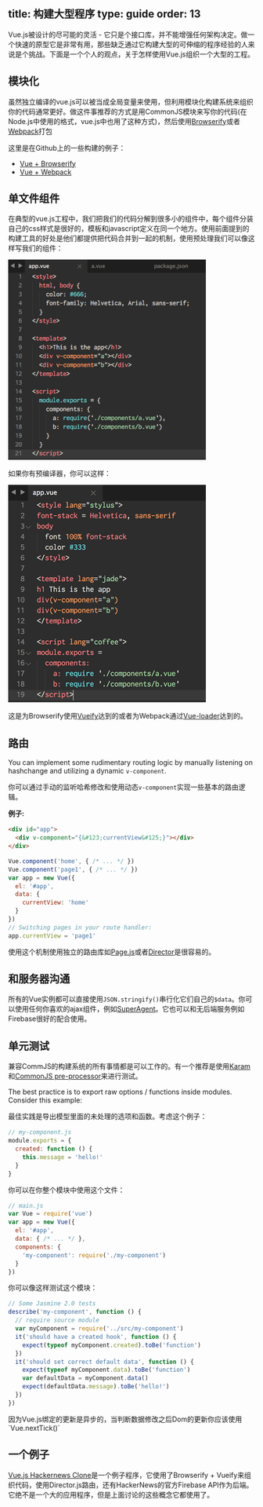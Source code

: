 title: 构建大型程序
type: guide
order: 13
---

Vue.js被设计的尽可能的灵活 - 它只是个接口库，并不能增强任何架构决定。做一个快速的原型它是非常有用，那些缺乏通过它构建大型的可伸缩的程序经验的人来说是个挑战。下面是一个个人的观点，关于怎样使用Vue.js组织一个大型的工程。

## 模块化

虽然独立编译的vue.js可以被当成全局变量来使用，但利用模块化构建系统来组织你的代码通常更好。做这件事推荐的方式是用CommonJS模块来写你的代码(在Node.js中使用的格式，vue.js中也用了这种方式)，然后使用[Browserify](http://browserify.org/)或者[Webpack](http://webpack.github.io/)打包

这里是在Github上的一些构建的例子：

- [Vue + Browserify](https://github.com/vuejs/vue-browserify-example)
- [Vue + Webpack](https://github.com/vuejs/vue-webpack-example)

## 单文件组件

在典型的vue.js工程中，我们把我们的代码分解到很多小的组件中，每个组件分装自己的css样式是很好的，模板和javascript定义在同一个地方。使用前面提到的构建工具的好处是他们都提供把代码合并到一起的机制，使用预处理我们可以像这样写我们的组件：

<img src="/images/vueify.png">

如果你有预编译器，你可以这样：

<img src="/images/vueify_with_pre.png">

这是为Browserify使用[Vueify](https://github.com/vuejs/vueify)达到的或者为Webpack通过[Vue-loader](https://github.com/vuejs/vue-loader)达到的。

## 路由

You can implement some rudimentary routing logic by manually listening on hashchange and utilizing a dynamic `v-component`.

你可以通过手动的监听哈希修改和使用动态`v-component`实现一些基本的路由逻辑。

**例子:**

``` html
<div id="app">
  <div v-component="{&#123;currentView&#125;}"></div>
</div>
```

``` js
Vue.component('home', { /* ... */ })
Vue.component('page1', { /* ... */ })
var app = new Vue({
  el: '#app',
  data: {
    currentView: 'home'
  }
})
// Switching pages in your route handler:
app.currentView = 'page1'
```

使用这个机制使用独立的路由库如[Page.js](https://github.com/visionmedia/page.js)或者[Director](https://github.com/flatiron/director)是很容易的。

## 和服务器沟通


所有的Vue实例都可以直接使用`JSON.stringify()`串行化它们自己的`$data`。你可以使用任何你喜欢的ajax组件，例如[SuperAgent](https://github.com/visionmedia/superagent)。它也可以和无后端服务例如Firebase很好的配合使用。

## 单元测试

兼容CommJS的构建系统的所有事情都是可以工作的。有一个推荐是使用[Karam](http://karma-runner.github.io/0.12/index.html)和[CommonJS pre-processor](https://github.com/karma-runner/karma-commonjs)来进行测试。

The best practice is to export raw options / functions inside modules. Consider this example:

最佳实践是导出模型里面的未处理的选项和函数。考虑这个例子：

``` js
// my-component.js
module.exports = {
  created: function () {
    this.message = 'hello!'
  }
}
```

你可以在你整个模块中使用这个文件：

``` js
// main.js
var Vue = require('vue')
var app = new Vue({
  el: '#app',
  data: { /* ... */ },
  components: {
    'my-component': require('./my-component')
  }
})
```

你可以像这样测试这个模块：

``` js
// Some Jasmine 2.0 tests
describe('my-component', function () {  
  // require source module
  var myComponent = require('../src/my-component')
  it('should have a created hook', function () {
    expect(typeof myComponent.created).toBe('function')
  })
  it('should set correct default data', function () {
    expect(typeof myComponent.data).toBe('function')
    var defaultData = myComponent.data()
    expect(defaultData.message).toBe('hello!')
  })
})
```

<p class="tip">因为Vue.js绑定的更新是异步的，当判断数据修改之后Dom的更新你应该使用`Vue.nextTick()`</p>

## 一个例子

[Vue.js Hackernews Clone](https://github.com/yyx990803/vue-hackernews)是一个例子程序，它使用了Browserify + Vueify来组织代码，使用Director.js路由，还有HackerNews的官方Firebase API作为后端。它绝不是一个大的应用程序，但是上面讨论的这些概念它都使用了。